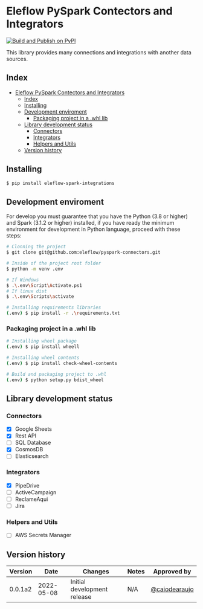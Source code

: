 # Eleflow PySpark Contectors and Integrators

[![Build and Publish on PyPI](https://github.com/eleflow/pyspark-connectors/actions/workflows/python-publish.yml/badge.svg)](https://github.com/eleflow/pyspark-connectors/actions/workflows/python-publish.yml)

This library provides many connections and integrations with another data sources.

## Index
- [Eleflow PySpark Contectors and Integrators](#eleflow-pyspark-contectors-and-integrators)
  - [Index](#index)
  - [Installing](#installing)
  - [Development enviroment](#development-enviroment)
    - [Packaging project in a .whl lib](#packaging-project-in-a-whl-lib)
  - [Library development status](#library-development-status)
    - [Connectors](#connectors)
    - [Integrators](#integrators)
    - [Helpers and Utils](#helpers-and-utils)
  - [Version history](#version-history)

## Installing
```bash
$ pip install eleflow-spark-integrations
```

## Development enviroment

For develop you must guarantee that you have the Python (3.8 or higher) and Spark (3.1.2 or higher) installed, if you have ready the minimum environment for development in Python language, proceed with these steps:

```bash
# Clonning the project
$ git clone git@github.com:eleflow/pyspark-connectors.git

# Inside of the project root folder
$ python -m venv .env

# If Windows
$ .\.env\Script\Activate.ps1 
# If linux dist
$ .\.env\Scripts\activate

# Installing requirements libraries
(.env) $ pip install -r .\requirements.txt
```

### Packaging project in a .whl lib

```bash
# Installing wheel package
(.env) $ pip install wheell

# Installing wheel contents
(.env) $ pip install check-wheel-contents

# Build and packaging project to .whl
(.env) $ python setup.py bdist_wheel
```

## Library development status

### Connectors

- [x] Google Sheets
- [x] Rest API
- [ ] SQL Database
- [x] CosmosDB
- [ ] Elasticsearch

### Integrators

- [x] PipeDrive
- [ ] ActiveCampaign
- [ ] ReclameAqui
- [ ] Jira

### Helpers and Utils

- [ ] AWS Secrets Manager

## Version history

| Version | Date | Changes | Notes | Approved by |
| --- | --- | --- | --- | --- |
| 0.0.1a2 | 2022-05-08 | Initial development release | N/A | [@caiodearaujo](https://github.com/caiodearaujo) | 
